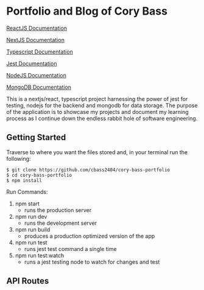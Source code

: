 # Portfolio and Blog of Cory Bass

[ReactJS Documentation](https://reactjs.org/)

[NextJS Documentation](https://nextjs.org/)

[Typescript Documentation](https://www.typescriptlang.org/)

[Jest Documentation](https://jestjs.io/)

[NodeJS Documentation](https://nodejs.org/en/)

[MongoDB Documentation](https://www.mongodb.com)

This is a nextjs/react, typescript project harnessing the power of jest for testing, nodejs for the backend and mongodb for data storage. The purpose of the application is to showcase my projects and document my learning process as I continue down the endless rabbit hole of software engineering.

## Getting Started

Traverse to where you want the files stored and, in your terminal run the following:

```
$ git clone https://github.com/cbass2404/cory-bass-portfolio
$ cd cory-bass-portfolio
$ npm install
```

Run Commands:

1. npm start
    - runs the production server
2. npm run dev
    - runs the development server
3. npm run build
    - produces a production optimized version of the app
4. npm run test
    - runs jest test command a single time
5. npm run test:watch
    - runs a jest testing node to watch for changes and test

## API Routes
